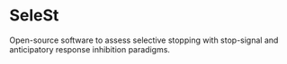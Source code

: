 # SeleSt
Open-source software to assess selective stopping with stop-signal and anticipatory response inhibition paradigms.
